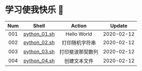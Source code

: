 # 学习使我快乐 🤪


| Num  |             Shell              |      Action      |   Update   |
| :--: | :----------------------------: | :--------------: | :--------: |
| 001  | [python_01.sh](./python_01.sh) |   Hello World    | 2020-02-12 |
| 002  | [python_02.sh](./python_02.sh) |  打印随机字符串  | 2020-02-12 |
| 003  | [python_03.sh](./python_03.sh) | 打印斐波那契数列 | 2020-02-12 |
| 004  | [python_04.sh](./python_04.sh) |   创建文本文件   | 2020-02-12 |


